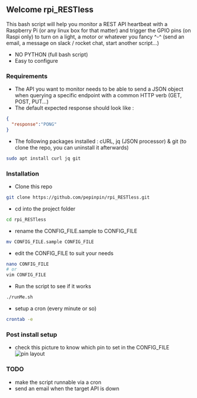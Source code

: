 ## Welcome rpi_RESTless

This bash script will help you monitor a REST API heartbeat with a Raspberry Pi (or any linux box for that matter)
and trigger the GPIO pins (on Raspi only) to turn on a light, a motor or whatever you fancy ^-^ 
(send an email, a message on slack / rocket chat, start another script...)

* NO PYTHON (full bash script)
* Easy to configure

### Requirements

* The API you want to monitor needs to be able to send a JSON object
when querying a specific endpoint with a common HTTP verb (GET, POST, PUT...)
* The default expected response should look like :
```json
{
  "response":"PONG"
}
```
* The following packages installed :
    cURL, jq (JSON processor) & git (to clone the repo, you can uninstall it afterwards)
```bash
sudo apt install curl jq git
```

### Installation

* Clone this repo
```bash
git clone https://github.com/pepinpin/rpi_RESTless.git
```
* cd into the project folder
```bash
cd rpi_RESTless
```
* rename the CONFIG_FILE.sample to CONFIG_FILE
```bash
mv CONFIG_FILE.sample CONFIG_FILE
```
* edit the CONFIG_FILE to suit your needs
```bash
nano CONFIG_FILE
# or
vim CONFIG_FILE
```
* Run the script to see if it works
```bash
./runMe.sh
```
* setup a cron (every minute or so)
```bash
crontab -e
```

### Post install setup

* check this picture to know which pin to set in the CONFIG_FILE
![pin layout](https://user-images.githubusercontent.com/8282491/28538336-3c943326-70ae-11e7-8049-c2b9b3c98167.png)

### TODO

* make the script runnable via a cron
* send an email when the target API is down
